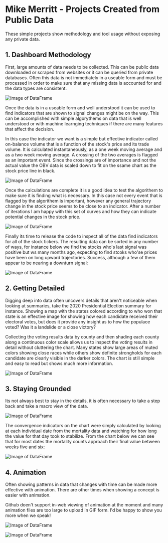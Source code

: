 # Mike Merritt - Projects Created from Public Data

These simple projects show methodology and tool usage without exposing any private data.

## 1. Dashboard Methodology

First, large amounts of data needs to be collected.  This can be public data downloaded or scraped from websites or it can be queried from private databases.  Often this data is not immediately in a useable form and must be processed in order to make sure that any missing data is accounted for and the data types are consistent.

![Image of DataFrame](https://michaeljmerritt.github.io/Portfolio/Images/bigdfa.jpg)

Once the data is in a useable form and well understood it can be used to find indicators that are shown to signal changes might be on the way.  This can be accomplished with simple algorythems on data that is well understood or with machine learnging techniques if there are many features that affect the decision.

In this case the indicator we want is a simple but effective indicator called on-balance volume that is a function of the stock's price and its trade volume.  It is calculated instantaneously, as a one week moving average and as a two week moving average.  A crossing of the two averages is flagged as an important event.  Since the crossings are of importance and not the actual value the OBV data is scaled down to fit on the ssame chart as the stock price line in black.

![Image of DataFrame](https://michaeljmerritt.github.io/Portfolio/Images/tempdfa.jpg)

Once the calculations are complete it is a good idea to test the algorithem to make sure it is finding what is necessary.  In this case not every event that is flagged by the algorithem is important, however any general trajectory change in the stock price seems to be close to an indicator.  After a number of iterations I am happy with this set of curves and how they can indicate potential changes in the stock price.  

![Image of DataFrame](https://michaeljmerritt.github.io/Portfolio/Images/test.jpg)

Finally its time to release the code to inspect all of the data find indicators for all of the stock tickers.  The resulting data can be sorted in any number of ways, for instance below we find the stocks who's last signal was positive but ws many months ago, expecting to find stcoks who'se prices have been on long upward trajectories.  Success, although a few of them appear to be nearing a downturn signal:

![Image of DataFrame](https://michaeljmerritt.github.io/Portfolio/Images/final.jpg)

## 2. Getting Detailed

Digging deep into data often uncovers details that aren't noticeable when looking at summaries, take the 2020 Presidential Election summary for instance.  Showing a map with the states colored according to who won that state is an effective image for showing how each candidate received their electoral votes, but does it provide any insight as to how the populace voted?  Was it a landslide or a close victory?

Collecting the voting results data by county and then shading each county along a continuous color scale allows us to inspect the voting results in detail without cluttering the chart.  Many states show large areas of muted colors showing close races while others show definite strongholds for each candidate are clearly visible in the darker colors.  The chart is still simple and easy to read but shows much more information.

![Image of DataFrame](https://michaeljmerritt.github.io/Portfolio/Images/election.gif)

## 3. Staying Grounded

Its not always best to stay in the details, it is often necessary to take a step back and take a macro view of the data.

![Image of DataFrame](https://michaeljmerritt.github.io/Portfolio/Images/mortalityhistory.jpg)

The convergence indicators on the chart were simply calculated by looking at each individual date from the mortality data and watching for how long the value for that day took to stabilize.  From the chart below we can see that for most dates the mortality counts approach their final value between weeks five and six:

![Image of DataFrame](https://michaeljmerritt.github.io/Portfolio/Images/converge.jpg)

## 4. Animation

Often showing patterns in data that changes with time can be made more effective with animation.  There are other times when showing a concept is easier with animation.

Github doen't support in-web viewing of animation at the moment and many animation files are too large to upload in GIF form.  I'd be happy to show you more when we speak!

![Image of DataFrame](https://michaeljmerritt.github.io/Portfolio/Images/animationscreenshot.jpg)

![Image of DataFrame](https://michaeljmerritt.github.io/Portfolio/Images/animationscreenshot2.jpg)
